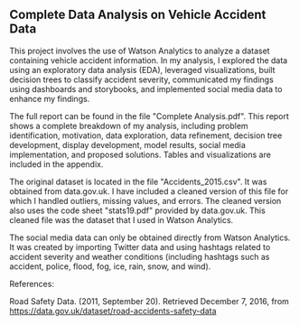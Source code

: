Complete Data Analysis on Vehicle Accident Data
----------------

This project involves the use of Watson Analytics to analyze a dataset containing vehicle accident information.  In my analysis, I explored the data using an exploratory data analysis (EDA), leveraged visualizations, built decision trees to classify accident severity, communicated my findings using dashboards and storybooks, and implemented social media data to enhance my findings.

The full report can be found in the file "Complete Analysis.pdf".  This report shows a complete breakdown of my analysis, including problem identification, motivation, data exploration, data refinement, decision tree development, display development, model results, social media implementation, and proposed solutions.  Tables and visualizations are included in the appendix.

The original dataset is located in the file "Accidents_2015.csv".  It was obtained from data.gov.uk.  I have included a cleaned version of this file for which I handled outliers, missing values, and errors.  The cleaned version also uses the code sheet "stats19.pdf" provided by data.gov.uk.  This cleaned file was the dataset that I used in Watson Analytics.

The social media data can only be obtained directly from Watson Analytics.  It was created by importing Twitter data and using hashtags related to accident severity and weather conditions (including hashtags such as accident, police, flood,
fog, ice, rain, snow, and wind).


References:

Road Safety Data. (2011, September 20). Retrieved December 7, 2016, from https://data.gov.uk/dataset/road-accidents-safety-data